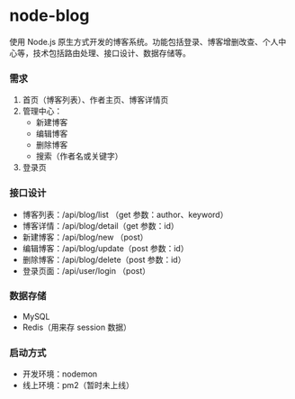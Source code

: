 # node-blog
使用 Node.js 原生方式开发的博客系统。功能包括登录、博客增删改查、个人中心等，技术包括路由处理、接口设计、数据存储等。

### 需求
1. 首页（博客列表）、作者主页、博客详情页
2. 管理中心：
    - 新建博客
    - 编辑博客
    - 删除博客
    - 搜索（作者名或关键字）
3. 登录页

### 接口设计
* 博客列表：/api/blog/list  （get 参数：author、keyword）
* 博客详情：/api/blog/detail（get 参数：id）
* 新建博客：/api/blog/new   （post）
* 编辑博客：/api/blog/update（post 参数：id）
* 删除博客：/api/blog/delete（post 参数：id）
* 登录页面：/api/user/login （post）

### 数据存储
* MySQL
* Redis（用来存 session 数据）

### 启动方式
* 开发环境：nodemon
* 线上环境：pm2（暂时未上线）
